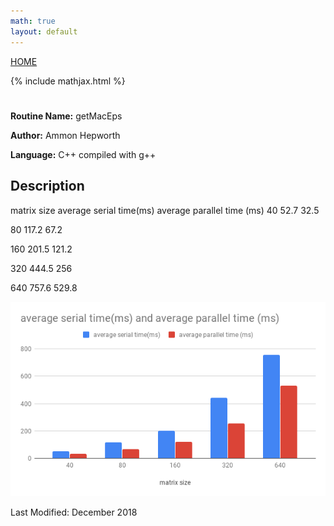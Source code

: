 ```yaml
---
math: true
layout: default
---
```

<a href="https://ammonhepworth.github.io/MATH4610/index">HOME</a>

{% include mathjax.html %}

# 

**Routine Name:** getMacEps

**Author:** Ammon Hepworth

**Language:** C++ compiled with g++


## Description

matrix size     average serial time(ms)       average parallel time (ms)
40              52.7                          32.5

80              117.2                         67.2

160             201.5                         121.2

320             444.5                         256

640             757.6                         529.8

![Timings](https://github.com/AmmonHepworth/MATH4610/raw/master/hw6/powerIter/times.png "Timings")


Last Modified: December 2018
